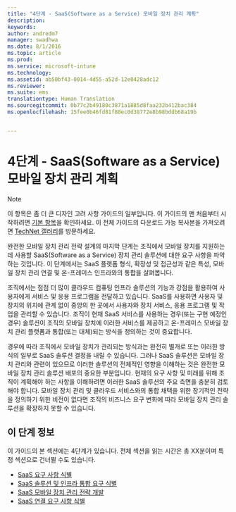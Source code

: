 ```yaml
---
title: "4단계 - SaaS(Software as a Service) 모바일 장치 관리 계획"
description: 
keywords: 
author: andredm7
manager: swadhwa
ms.date: 8/1/2016
ms.topic: article
ms.prod: 
ms.service: microsoft-intune
ms.technology: 
ms.assetid: ab50bf43-0014-4d55-a52d-12e0428adc12
ms.reviewer: 
ms.suite: ems
translationtype: Human Translation
ms.sourcegitcommit: 0b77c2b49180c3871a1885d8faa232b412bac384
ms.openlocfilehash: 15fee0b46fd81f80ec0d38772e8b98bddb68a19b


---
```


# 4단계 - SaaS(Software as a Service) 모바일 장치 관리 계획

>[!NOTE]
>이 항목은 좀 더 큰 디자인 고려 사항 가이드의 일부입니다. 이 가이드의 맨 처음부터 시작하려면 [기본 항목](mdm-design-considerations-guide.md)을 확인하세요. 이 전체 가이드의 다운로드 가능 복사본을 가져오려면 [TechNet 갤러리](https://gallery.technet.microsoft.com/Mobile-Device-Management-7d401582)를 방문하세요.

완전한 모바일 장치 관리 전략 설계의 마지막 단계는 조직에서 모바일 장치를 지원하는 데 사용할 SaaS(Software as a Service) 장치 관리 솔루션에 대한 요구 사항을 파악하는 것입니다. 이 단계에서는 SaaS 플랫폼 형식, 확장성 및 접근성과 같은 특성, 모바일 장치 관리 연결 및 온-프레미스 인프라와의 통합을 살펴봅니다.

조직에서는 점점 더 많이 클라우드 컴퓨팅 인프라 솔루션의 기능과 강점을 활용하여 사용자에게 서비스 및 응용 프로그램을 전달하고 있습니다. SaaS를 사용하면 사용자 및 장치의 위치에 관계 없이 중앙의 한 곳에서 사용자와 장치 서비스, 응용 프로그램 및 작업을 관리할 수 있습니다. 조직이 현재 SaaS 서비스를 사용하는 경우(또는 구현 예정인 경우) 솔루션이 조직의 모바일 장치에 이러한 서비스를 제공하고 온-프레미스 모바일 장치 관리 플랫폼과 통합(또는 대체)되는 방식을 정의하는 것이 중요합니다. 

경우에 따라 조직에서 모바일 장치가 관리되는 방식과는 완전히 별개로 또는 이러한 방식의 일부로 SaaS 솔루션 결정을 내릴 수 있습니다. 그러나 SaaS 솔루션은 모바일 장치 관리와 관련이 있으므로 이러한 솔루션의 전체적인 영향을 이해하는 것은 완전한 모바일 장치 관리 솔루션 배포의 중요한 부분입니다. </para><para>현재의 요구 사항 및 미래를 위해 조직이 계획해야 하는 사항을 이해하려면 이러한 SaaS 솔루션의 주요 측면을 충분히 검토해야 합니다. 모바일 장치 관리 및 클라우드 서비스와의 통합 채택을 위한 장기적인 전략을 정의하기 위한 비전이 없다면 조직의 비즈니스 요구 변화에 따라 모바일 장치 관리 솔루션을 확장하지 못할 수 있습니다.

## 이 단계 정보

이 가이드의 본 섹션에는 4단계가 있습니다. 전체 섹션을 읽는 시간은 총 XX분이며 특정 섹션으로 건너뛸 수도 있습니다.

- [SaaS 요구 사항 식별](mdm-identify-saas-requirements.md)
- [SaaS 솔루션 및 인프라 통합 요구 식별](mdm-identify-saas-solution-infrastructure-integration-needs.md)
- [SaaS 모바일 장치 관리 전략 개발](mdm-develop-saas-mdm-strategy.md)
- [SaaS 연결 요구 사항 식별](mdm-identify-saas-connectivity-requirements.md)



<!--HONumber=Aug16_HO1-->



